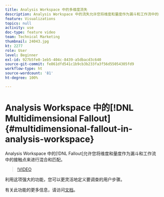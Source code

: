 ```yaml
---
title: Analysis Workspace 中的多维度流失
description: Analysis Workspace 中的流失允许您将维度和量度作为漏斗和工作流中的接触点来进行混合和匹配。
feature: Visualizations
topics: null
activity: use
doc-type: feature video
team: Technical Marketing
thumbnail: 24043.jpg
kt: 2277
role: User
level: Beginner
exl-id: 927b5fe0-1eb5-404c-8439-a5dbacd3c640
source-git-commit: fe861dfd541c1b9cb3b233fa3f56d55054305fd9
workflow-type: ht
source-wordcount: '81'
ht-degree: 100%

---
```


# Analysis Workspace 中的[!DNL Multidimensional Fallout] {#multidimensional-fallout-in-analysis-workspace}

Analysis Workspace 中的[!DNL Fallout]允许您将维度和量度作为漏斗和工作流中的接触点来进行混合和匹配。

>[!VIDEO](https://video.tv.adobe.com/v/24043/?quality=12)

利用这项强大的功能，您可以更灵活地定义要调查的用户步骤。

有关此功能的更多信息，请访问[文档](https://experienceleague.adobe.com/docs/analytics/analyze/analysis-workspace/visualizations/fallout/configuring-interdimensional-fallout.html?lang=zh-Hans)。
